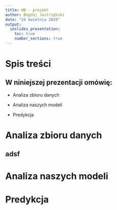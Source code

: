 ```yaml
---
title: WB - projekt
author: Bogdaj Jastrzębski
date: "24 kwietnia 2019"
output: 
  ioslides_presentation:
    toc: true
    number_sections: true
---
```


# Spis treści 

## W niniejszej prezentacji omówię:

* Analiza zbioru danych

* Analiza naszych modeli

* Predykcja


# Analiza zbioru danych

## adsf

# Analiza naszych modeli

# Predykcja




































